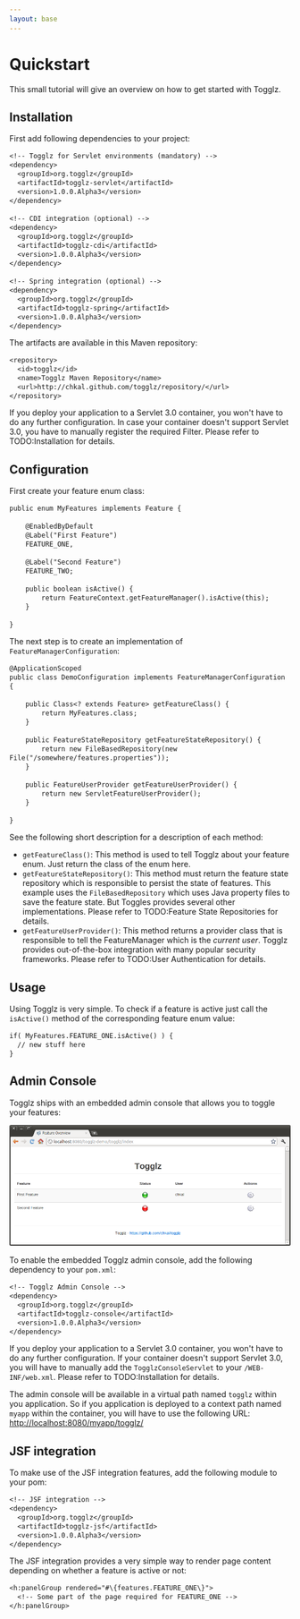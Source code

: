 ```yaml
---
layout: base
---
```


Quickstart
==========

This small tutorial will give an overview on how to get started with Togglz.

Installation
------------

First add following dependencies to your project:

    <!-- Togglz for Servlet environments (mandatory) -->
    <dependency>
      <groupId>org.togglz</groupId>
      <artifactId>togglz-servlet</artifactId>
      <version>1.0.0.Alpha3</version>
    </dependency>
    
    <!-- CDI integration (optional) -->
    <dependency>
      <groupId>org.togglz</groupId>
      <artifactId>togglz-cdi</artifactId>
      <version>1.0.0.Alpha3</version>
    </dependency>
    
    <!-- Spring integration (optional) -->
    <dependency>
      <groupId>org.togglz</groupId>
      <artifactId>togglz-spring</artifactId>
      <version>1.0.0.Alpha3</version>
    </dependency>


The artifacts are available in this Maven repository:

    <repository>
      <id>togglz</id>
      <name>Togglz Maven Repository</name>
      <url>http://chkal.github.com/togglz/repository/</url>
    </repository>

If you deploy your application to a Servlet 3.0 container, you won't have to do any further configuration.
In case your container doesn't support Servlet 3.0, you have to manually register the required Filter. Please 
refer to TODO:Installation for details.


Configuration
-------------

First create your feature enum class:

    public enum MyFeatures implements Feature {
    
        @EnabledByDefault
        @Label("First Feature")
        FEATURE_ONE,
        
        @Label("Second Feature")
        FEATURE_TWO;
        
        public boolean isActive() {
            return FeatureContext.getFeatureManager().isActive(this);
        }
        
    }

The next step is to create an implementation of `FeatureManagerConfiguration`:

    @ApplicationScoped
    public class DemoConfiguration implements FeatureManagerConfiguration {
    
        public Class<? extends Feature> getFeatureClass() {
            return MyFeatures.class;
        }
    
        public FeatureStateRepository getFeatureStateRepository() {
            return new FileBasedRepository(new File("/somewhere/features.properties"));
        }
    
        public FeatureUserProvider getFeatureUserProvider() {
            return new ServletFeatureUserProvider();
        }
    
    }

See the following short description for a description of each method:

* `getFeatureClass()`: This method is used to tell Togglz about your feature enum. Just return the class of the enum here.
* `getFeatureStateRepository()`: This method must return the feature state repository which is responsible to persist the state of features. This example uses the `FileBasedRepository` which uses Java property files to save the feature state. But Toggles provides several other implementations. Please refer to TODO:Feature State Repositories for details.
* `getFeatureUserProvider()`: This method returns a provider class that is responsible to tell the FeatureManager which is the *current user*. Togglz provides out-of-the-box integration with many popular security frameworks. Please refer to TODO:User Authentication for details.

Usage
-----

Using Togglz is very simple. To check if a feature is active just call the `isActive()` method of the corresponding feature enum value:

    if( MyFeatures.FEATURE_ONE.isActive() ) {
      // new stuff here
    }

Admin Console
-------------

Togglz ships with an embedded admin console that allows you to toggle your features:

![admin-console](/images/screenshot-admin-console.png)

To enable the embedded Togglz admin console, add the following dependency to your `pom.xml`:

    <!-- Togglz Admin Console -->
    <dependency>
      <groupId>org.togglz</groupId>
      <artifactId>togglz-console</artifactId>
      <version>1.0.0.Alpha3</version>
    </dependency> 

If you deploy your application to a Servlet 3.0 container, you won't have to do any further configuration. If your container doesn't support Servlet 3.0, you will have to manually add the `TogglzConsoleServlet` to your `/WEB-INF/web.xml`. Please refer to TODO:Installation for details.

The admin console will be available in a virtual path named `togglz` within you application. So if you application is deployed to a context path named `myapp` within the container, you will have to use the following URL: [http://localhost:8080/myapp/togglz/](http://localhost:8080/myapp/togglz/)

JSF integration
---------------

To make use of the JSF integration features, add the following module to your pom:

    <!-- JSF integration -->
    <dependency>
      <groupId>org.togglz</groupId>
      <artifactId>togglz-jsf</artifactId>
      <version>1.0.0.Alpha3</version>
    </dependency> 

The JSF integration provides a very simple way to render page content depending on whether a feature is active or not:

    <h:panelGroup rendered="#\{features.FEATURE_ONE\}">
      <!-- Some part of the page required for FEATURE_ONE -->
    </h:panelGroup>
